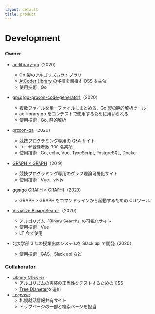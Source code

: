 ```yaml
---
layout: default
title: product
---
```


# Development
### Owner
- [ac-library-go](https://github.com/monkukui/ac-library-go)（2020）
    - Go 製のアルゴリズムライブラリ
    - [AtCoder Library](https://atcoder.jp/posts/517) の移植を目指す OSS を主催
    - 使用技術：Go
- [gpcg(go-procon-code-generator)](https://github.com/monkukui/gpcg)（2020）
    - 複数ファイルを単一ファイルにまとめる、Go 製の静的解析ツール
    - ac-library-go をコンテストで使用するために用いられる
    - 使用技術：Go, 静的解析
- [procon-qa](https://procon-qa.herokuapp.com/#/)（2020）
    - 競技プログラミング専用の Q&A サイト
    - ユーザ登録者数 300 名突破
    - 使用技術：Go, echo, Vue, TypeScript, PostgreSQL, Docker
- [GRAPH × GRAPH](https://hello-world-494ec.firebaseapp.com/)（2019）
    - 競技プログラミング専用のグラフ理論可視化サイト
    - 使用技術：Vue，vis.js
- [ggg(go GRAPH × GRAPH)](https://github.com/monkukui/ggg)（2020）
    - GRAPH × GRAPH をコマンドラインから起動するための CLI ツール
- [Visualize Binary Search](https://visualize-binary-search.firebaseapp.com/#/search-age)（2020）
    - アルゴリズム「Binary Search」の可視化サイト
    - 使用技術：Vue
    - LT 会で使用

- 北大学部 3 年の授業出席システムを Slack api で開発（2020）
    - 使用技術：GAS，Slack api など

### Collaborator
- [Library Checker](https://judge.yosupo.jp/)
    - アルゴリズムの実装の正当性をテストするための OSS
    - [Tree Diameter](https://judge.yosupo.jp/problem/tree_diameter)を追加
- [Logpose](https://logpose-13labo.firebaseapp.com/)
    - 札幌就活情報共有サイト
    - トップページの一部と検索ページを担当
